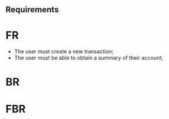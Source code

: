 ## Requirements

# FR

- The user must create a new transaction;
- The user must be able to obtain a summary of their account;

# BR


# FBR